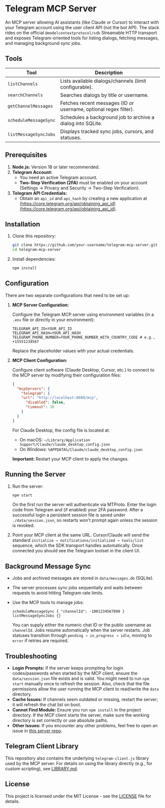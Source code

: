 # Telegram MCP Server

An MCP server allowing AI assistants (like Claude or Cursor) to interact with your Telegram account using the user client API (not the bot API). The stack rides on the official `@modelcontextprotocol/sdk` Streamable HTTP transport and exposes Telegram-oriented tools for listing dialogs, fetching messages, and managing background sync jobs.

## Tools

| Tool | Description |
| --- | --- |
| `listChannels` | Lists available dialogs/channels (limit configurable). |
| `searchChannels` | Searches dialogs by title or username. |
| `getChannelMessages` | Fetches recent messages (ID or username, optional regex filter). |
| `scheduleMessageSync` | Schedules a background job to archive a dialog into SQLite. |
| `listMessageSyncJobs` | Displays tracked sync jobs, cursors, and statuses. |

## Prerequisites

1.  **Node.js:** Version 18 or later recommended.
2.  **Telegram Account:**
    - You need an active Telegram account.
    - **Two-Step Verification (2FA)** must be enabled on your account (Settings → Privacy and Security → Two-Step Verification).
3.  **Telegram API Credentials:**
    - Obtain an `api_id` and `api_hash` by creating a new application at [https://core.telegram.org/api/obtaining_api_id](https://core.telegram.org/api/obtaining_api_id).

## Installation

1.  Clone this repository:
    ```bash
    git clone https://github.com/your-username/telegram-mcp-server.git # Replace with your repo URL
    cd telegram-mcp-server
    ```
2.  Install dependencies:
    ```bash
    npm install
    ```

## Configuration

There are two separate configurations that need to be set up:

1. **MCP Server Configuration:**

   Configure the Telegram MCP server using environment variables (in a `.env` file or directly in your environment):

   ```dotenv
   TELEGRAM_API_ID=YOUR_API_ID
   TELEGRAM_API_HASH=YOUR_API_HASH
   TELEGRAM_PHONE_NUMBER=YOUR_PHONE_NUMBER_WITH_COUNTRY_CODE # e.g., +15551234567
   ```

   Replace the placeholder values with your actual credentials.

2. **MCP Client Configuration:**

   Configure client software (Claude Desktop, Cursor, etc.) to connect to the MCP server by modifying their configuration files:

   ```json
   {
     "mcpServers": {
       "telegram": {
       "url": "http://localhost:8080/mcp",
         "disabled": false,
         "timeout": 30
       }
     }
   }
   ```

   For Claude Desktop, the config file is located at:

   - On macOS: `~/Library/Application Support/Claude/claude_desktop_config.json`
   - On Windows: `%APPDATA%/Claude/claude_desktop_config.json`

   **Important:** Restart your MCP client to apply the changes.

## Running the Server

1.  Run the server:

    ```bash
    npm start
    ```

    On the first run the server will authenticate via MTProto. Enter the login code from Telegram and (if enabled) your 2FA password. After a successful login a persistent session file is saved under `./data/session.json`, so restarts won't prompt again unless the session is revoked.

2.  Point your MCP client at the same URL. Cursor/Claude will send the standard `initialize → notifications/initialized → tools/list` sequence, which the SDK transport handles automatically. Once connected you should see the Telegram toolset in the client UI.

## Background Message Sync

- Jobs and archived messages are stored in `data/messages.db` (SQLite).
- The server processes sync jobs sequentially and waits between requests to avoid hitting Telegram rate limits.
- Use the MCP tools to manage jobs:

  ```
  scheduleMessageSync { "channelId": -1001234567890 }
  listMessageSyncJobs {}
  ```

  You can supply either the numeric chat ID or the public username as `channelId`. Jobs resume automatically when the server restarts. Job statuses transition through `pending → in_progress → idle`, moving to `error` if retries are required.

## Troubleshooting

- **Login Prompts:** If the server keeps prompting for login codes/passwords when started by the MCP client, ensure the `data/session.json` file exists and is valid. You might need to run `npm start` manually once to refresh the session. Also, check that the file permissions allow the user running the MCP client to read/write the `data` directory.
- **Cache Issues:** If channels seem outdated or missing, restart the server; it will refresh the chat list on boot.
- **Cannot Find Module:** Ensure you run `npm install` in the project directory. If the MCP client starts the server, make sure the working directory is set correctly or use absolute paths.
- **Other Issues:** If you encounter any other problems, feel free to open an issue in [this server repo](https://github.com/kfastov/telegram-mcp-server).

## Telegram Client Library

This repository also contains the underlying `telegram-client.js` library used by the MCP server. For details on using the library directly (e.g., for custom scripting), see [LIBRARY.md](LIBRARY.md).

## License

This project is licensed under the MIT License - see the [LICENSE](LICENSE) file for details.
